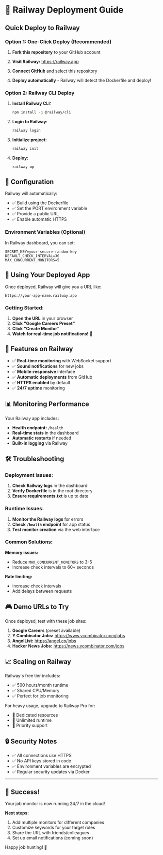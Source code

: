 # 🚀 Railway Deployment Guide

## Quick Deploy to Railway

### Option 1: One-Click Deploy (Recommended)

1. **Fork this repository** to your GitHub account

2. **Visit Railway:** https://railway.app

3. **Connect GitHub** and select this repository

4. **Deploy automatically** - Railway will detect the Dockerfile and deploy!

### Option 2: Railway CLI Deploy

1. **Install Railway CLI:**
   ```bash
   npm install -g @railway/cli
   ```

2. **Login to Railway:**
   ```bash
   railway login
   ```

3. **Initialize project:**
   ```bash
   railway init
   ```

4. **Deploy:**
   ```bash
   railway up
   ```

## 🔧 Configuration

Railway will automatically:
- ✅ Build using the Dockerfile
- ✅ Set the PORT environment variable
- ✅ Provide a public URL
- ✅ Enable automatic HTTPS

### Environment Variables (Optional)

In Railway dashboard, you can set:

```
SECRET_KEY=your-secure-random-key
DEFAULT_CHECK_INTERVAL=30
MAX_CONCURRENT_MONITORS=5
```

## 📱 Using Your Deployed App

Once deployed, Railway will give you a URL like:
```
https://your-app-name.railway.app
```

### Getting Started:

1. **Open the URL** in your browser
2. **Click "Google Careers Preset"** 
3. **Click "Create Monitor"**
4. **Watch for real-time job notifications!** 🎉

## 🎯 Features on Railway

- ✅ **Real-time monitoring** with WebSocket support
- ✅ **Sound notifications** for new jobs
- ✅ **Mobile-responsive** interface
- ✅ **Automatic deployments** from GitHub
- ✅ **HTTPS enabled** by default
- ✅ **24/7 uptime** monitoring

## 📊 Monitoring Performance

Your Railway app includes:

- **Health endpoint:** `/health`
- **Real-time stats** in the dashboard
- **Automatic restarts** if needed
- **Built-in logging** via Railway

## 🛠️ Troubleshooting

### Deployment Issues:

1. **Check Railway logs** in the dashboard
2. **Verify Dockerfile** is in the root directory
3. **Ensure requirements.txt** is up to date

### Runtime Issues:

1. **Monitor the Railway logs** for errors
2. **Check `/health` endpoint** for app status
3. **Test monitor creation** via the web interface

### Common Solutions:

**Memory issues:**
- Reduce `MAX_CONCURRENT_MONITORS` to 3-5
- Increase check intervals to 60+ seconds

**Rate limiting:**
- Increase check intervals
- Add delays between requests

## 🎮 Demo URLs to Try

Once deployed, test with these job sites:

1. **Google Careers** (preset available)
2. **Y Combinator Jobs:** https://www.ycombinator.com/jobs
3. **AngelList:** https://angel.co/jobs
4. **Hacker News Jobs:** https://news.ycombinator.com/jobs

## 📈 Scaling on Railway

Railway's free tier includes:
- ✅ 500 hours/month runtime
- ✅ Shared CPU/Memory
- ✅ Perfect for job monitoring

For heavy usage, upgrade to Railway Pro for:
- 🚀 Dedicated resources
- 🚀 Unlimited runtime
- 🚀 Priority support

## 🔒 Security Notes

- ✅ All connections use HTTPS
- ✅ No API keys stored in code
- ✅ Environment variables are encrypted
- ✅ Regular security updates via Docker

---

## 🎉 Success!

Your job monitor is now running 24/7 in the cloud!

**Next steps:**
1. Add multiple monitors for different companies
2. Customize keywords for your target roles
3. Share the URL with friends/colleagues
4. Set up email notifications (coming soon)

Happy job hunting! 🎯

